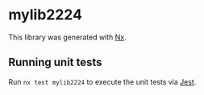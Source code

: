 # mylib2224

This library was generated with [Nx](https://nx.dev).

## Running unit tests

Run `nx test mylib2224` to execute the unit tests via [Jest](https://jestjs.io).
